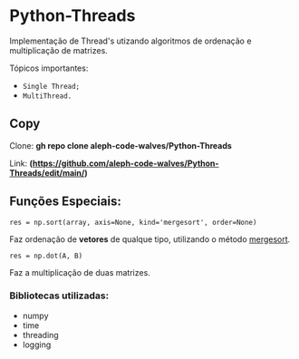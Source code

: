 # Python-Threads

Implementação de Thread's utizando algoritmos de ordenação e multiplicação de matrizes.

Tópicos importantes:
 - `Single Thread;`
 - `MultiThread.`

## Copy

Clone: **gh repo clone aleph-code-walves/Python-Threads**

Link: **(https://github.com/aleph-code-walves/Python-Threads/edit/main/)**


## Funções Especiais:

`res = np.sort(array, axis=None, kind='mergesort', order=None)`

Faz ordenação de **vetores** de qualque tipo, utilizando o método [mergesort](https://algoritmosempython.com.br/cursos/algoritmos-python/pesquisa-ordenacao/mergesort/).


`res = np.dot(A, B)`

Faz a multiplicação de duas matrizes. 

### Bibliotecas utilizadas: 
- numpy
- time
- threading
- logging




